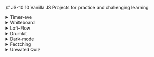 )# JS-10
10 Vanilla JS Projects for practice and challenging learning

<details>
<summary>Timer-eve</summary>
<img src="https://github.com/inline-arc/JS-10/assets/104635627/1b91a0a1-9e1b-452f-9bf3-aebcc1b7ddb2" width="1000">
</details>
<details>
<summary>Whiteboard</summary>
<img src="https://github.com/inline-arc/JS-10/assets/104635627/f4f6c281-4017-46ee-88d4-85ccecaec0ba" width="1000">
</details>
<details>
<summary>Lofi-Flow</summary>
<img src="https://github.com/inline-arc/JS-10/assets/104635627/cb032741-6c27-4bc6-91bc-bb1569d2da1b" width="1000">
</details>
<details>
<summary>Drumkit</summary>
<img src="https://github.com/inline-arc/JS-10/assets/104635627/9b0e5489-f1d1-42d0-8373-df28f5ddeaa5" width="1000">
</details>
<details>
<summary>Dark-mode</summary>
<img src="https://github.com/inline-arc/JS-10/assets/104635627/8fb699cd-003c-44c5-8ff1-f086d6b195e3" width="1000">
</details>
<details>
<summary>Fectching</summary>
<img src="https://github.com/inline-arc/JS-10/assets/104635627/06436aea-0043-4c5f-9d1d-400f3846ce19" width="1000">
</details>
<details>
<summary>Unwated Quiz</summary>
<img src="https://github.com/inline-arc/JS-10/assets/104635627/c5277c07-59c9-44da-8a0c-5f7221189767" width="1000">
</details>



